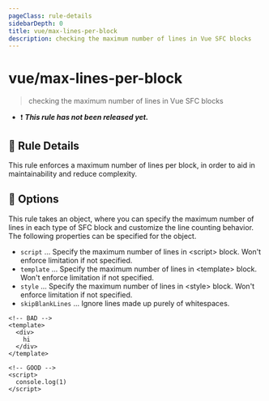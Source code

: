 ```yaml
---
pageClass: rule-details
sidebarDepth: 0
title: vue/max-lines-per-block
description: checking the maximum number of lines in Vue SFC blocks
---
```

# vue/max-lines-per-block

> checking the maximum number of lines in Vue SFC blocks

- :exclamation: <badge text="This rule has not been released yet." vertical="middle" type="error"> ***This rule has not been released yet.*** </badge>

## :book: Rule Details

This rule enforces a maximum number of lines per block, in order to aid in maintainability and reduce complexity.

## :wrench: Options

This rule takes an object, where you can specify the maximum number of lines in each type of SFC block and customize the line counting behavior.
The following properties can be specified for the object.

- `script` ... Specify the maximum number of lines in &lt;script&gt; block. Won't enforce limitation if not specified.
- `template` ... Specify the maximum number of lines in &lt;template&gt; block. Won't enforce limitation if not specified.
- `style` ... Specify the maximum number of lines in &lt;style&gt; block. Won't enforce limitation if not specified.
- `skipBlankLines` ... Ignore lines made up purely of whitespaces.

<eslint-code-block :rules="{'vue/max-lines-per-block': ['error', { template: 2 }]}">

```vue
<!-- BAD -->
<template>
  <div>
    hi
  </div>
</template>
```

</eslint-code-block>

<eslint-code-block :rules="{'vue/max-lines-per-block': ['error', { template: 1 }]}">

```vue
<!-- GOOD -->
<script>
  console.log(1)
</script>
```

</eslint-code-block>


